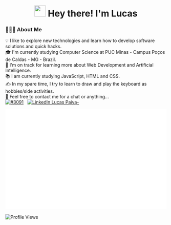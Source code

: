 <p align="center"> <h1 align="center"> <img src="https://media.giphy.com/media/hvRJCLFzcasrR4ia7z/giphy.gif" width="35px" height="35px"> Hey there! I'm Lucas</h1> </p>

### 👨🏻‍💻 About Me

💡 I like to explore new technologies and learn how to develop software solutions and quick hacks.\
🎓 I'm currently studying Computer Science at PUC Minas - Campus Poços de Caldas - MG - Brazil.\
🌱 I'm on track for learning more about Web Development and Artificial Intelligence.\
📚 I am currently studying JavaScript, HTML and CSS.\
✍️ In my spare time, I try to learn to draw and play the keyboard as hobbies/side activities.\
💬 Feel free to contact me for a chat or anything...\
<a href="https://discordapp.com/users/309026913555447808" target="_blank"><img src="https://img.shields.io/badge/Lucas_Paiva%233091-05122A?style=flat&logo=discord" alt="#3091" height="23"></a>&nbsp;&nbsp; <a href="https://www.linkedin.com/in/LucasSouzaPaiva/" target="_blank"><img src="https://img.shields.io/badge/-Lucas_Paiva-0077B5?style=flat&logo=linkedin&logoColor=white" alt="LinkedIn Lucas Paiva-" height="23"></a>


![Metrics](/github-metrics.svg)

![Profile Views](https://komarev.com/ghpvc/?username=LucasSPaiva&theme=default&color=blue&style=flat&label=profile+views)
